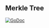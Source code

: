 ## Merkle Tree

[![GoDoc](https://godoc.org/github.com/AdamColton/luce/ds/merkle?status.svg)](https://godoc.org/github.com/AdamColton/luce/ds/merkle)